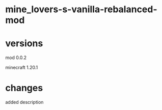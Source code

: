 # mine_lovers-s-vanilla-rebalanced-mod

# versions
mod 0.0.2

minecraft 1.20.1

# changes
added description

